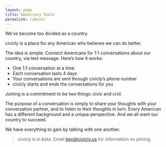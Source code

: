 ```yaml
---
layout: page
title: Democracy Texts
permalink: /about/
---
```


We’ve become too divided as a country.

civicly is a place for any American who believes we can do better.

The idea is simple: Connect Americans for 1:1 conversations about our country, via
text message. Here’s how it works:

  - One 1:1 conversation at a time
  - Each conversation lasts 4 days
  - Your conversations are sent through civicly’s phone number
  - civicly starts and ends the conversations for you

Joining is a commitment to be two things: civic and civil.

The purpose of a conversation is simply to share your thoughts with your conversation
partner, and to listen to their thoughts in turn. Every American has a different
background and a unique perspective. And we all want our country to succeed.

We have everything to gain by talking with one another.

> civicly is in beta. Email ben@civicly.us for information on joining.
